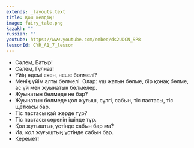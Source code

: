 ```yaml
---
extends: _layouts.text
title: Қош келдің!
image: fairy_tale.png
kazakh: ""
russian: ""
youtube: https://www.youtube.com/embed/ds2UDCN_SP8
lessonId: CYR_A1_7_lesson
---
```

- Сәлем, Батыр!
- Cәлем, Гүлназ!
- Үйің әдемі екен, неше бөлмелі?
- Менің үйім алты бөлмелі. Олар: үш жатын бөлме, бір қонақ бөлме, ас үй мен жуынатын бөлмелер.
- Жуынатын бөлмеде не бар?
- Жуынатын бөлмеде қол жуғыш, сүлгі, сабын, тіс пастасы, тіс щеткасы бар.
- Тіс пастасы қай жерде тұр?
- Тіс пастасы сөренің ішінде тұр.
- Қол жуғыштың үстінде сабын бар ма?
- Иә, қол жуғыштың үстінде сабын бар.
- Керемет!
